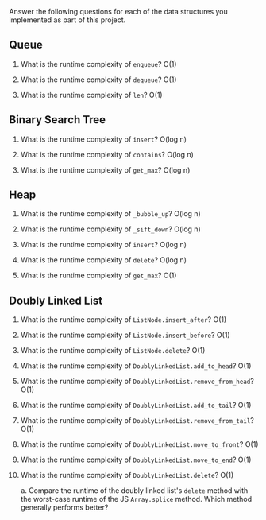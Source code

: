 Answer the following questions for each of the data structures you implemented as part of this project.

## Queue

1. What is the runtime complexity of `enqueue`? O(1)

2. What is the runtime complexity of `dequeue`? O(1)

3. What is the runtime complexity of `len`? O(1)

## Binary Search Tree

1. What is the runtime complexity of `insert`? O(log n)

2. What is the runtime complexity of `contains`? O(log n)

3. What is the runtime complexity of `get_max`? O(log n)

## Heap

1. What is the runtime complexity of `_bubble_up`? O(log n)

2. What is the runtime complexity of `_sift_down`? O(log n)

3. What is the runtime complexity of `insert`? O(log n)

4. What is the runtime complexity of `delete`? O(log n)

5. What is the runtime complexity of `get_max`? O(1)

## Doubly Linked List

1. What is the runtime complexity of `ListNode.insert_after`? O(1)

2. What is the runtime complexity of `ListNode.insert_before`? O(1)

3. What is the runtime complexity of `ListNode.delete`? O(1)

4. What is the runtime complexity of `DoublyLinkedList.add_to_head`? O(1)

5. What is the runtime complexity of `DoublyLinkedList.remove_from_head`? O(1)

6. What is the runtime complexity of `DoublyLinkedList.add_to_tail`? O(1)

7. What is the runtime complexity of `DoublyLinkedList.remove_from_tail`? O(1)

8. What is the runtime complexity of `DoublyLinkedList.move_to_front`? O(1)

9. What is the runtime complexity of `DoublyLinkedList.move_to_end`? O(1)

10. What is the runtime complexity of `DoublyLinkedList.delete`? O(1)

    a. Compare the runtime of the doubly linked list's `delete` method with the worst-case runtime of the JS `Array.splice` method. Which method generally performs better?
    